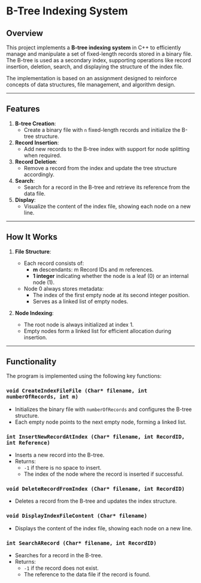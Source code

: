 # B-Tree Indexing System

## Overview
This project implements a **B-tree indexing system** in C++ to efficiently manage and manipulate a set of fixed-length records stored in a binary file. The B-tree is used as a secondary index, supporting operations like record insertion, deletion, search, and displaying the structure of the index file. 

The implementation is based on an assignment designed to reinforce concepts of data structures, file management, and algorithm design.

---

## Features
1. **B-tree Creation**: 
   - Create a binary file with `n` fixed-length records and initialize the B-tree structure.
2. **Record Insertion**:
   - Add new records to the B-tree index with support for node splitting when required.
3. **Record Deletion**:
   - Remove a record from the index and update the tree structure accordingly.
4. **Search**:
   - Search for a record in the B-tree and retrieve its reference from the data file.
5. **Display**:
   - Visualize the content of the index file, showing each node on a new line.

---

## How It Works
1. **File Structure**:
   - Each record consists of:
     - **m** descendants: m Record IDs and m references.
     - **1 integer** indicating whether the node is a leaf (0) or an internal node (1).
   - Node 0 always stores metadata:
     - The index of the first empty node at its second integer position.
     - Serves as a linked list of empty nodes.

2. **Node Indexing**:
   - The root node is always initialized at index 1.
   - Empty nodes form a linked list for efficient allocation during insertion.

---

## Functionality
The program is implemented using the following key functions:

### `void CreateIndexFileFile (Char* filename, int numberOfRecords, int m)`
- Initializes the binary file with `numberOfRecords` and configures the B-tree structure.
- Each empty node points to the next empty node, forming a linked list.

### `int InsertNewRecordAtIndex (Char* filename, int RecordID, int Reference)`
- Inserts a new record into the B-tree.
- Returns:
  - `-1` if there is no space to insert.
  - The index of the node where the record is inserted if successful.

### `void DeleteRecordFromIndex (Char* filename, int RecordID)`
- Deletes a record from the B-tree and updates the index structure.

### `void DisplayIndexFileContent (Char* filename)`
- Displays the content of the index file, showing each node on a new line.

### `int SearchARecord (Char* filename, int RecordID)`
- Searches for a record in the B-tree.
- Returns:
  - `-1` if the record does not exist.
  - The reference to the data file if the record is found.
